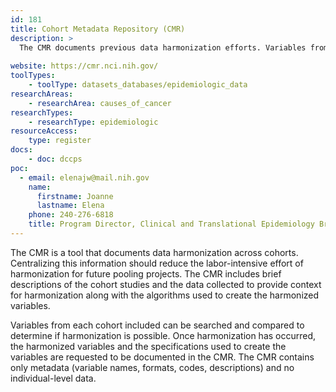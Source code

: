```yaml
---
id: 181
title: Cohort Metadata Repository (CMR)
description: >
  The CMR documents previous data harmonization efforts. Variables from many cohorts can be searched and compared for harmonization schemas. The CMR contains only metadata and no individual-level data. 
    
website: https://cmr.nci.nih.gov/
toolTypes:
    - toolType: datasets_databases/epidemiologic_data
researchAreas:
    - researchArea: causes_of_cancer
researchTypes:
    - researchType: epidemiologic
resourceAccess:
    type: register
docs:
    - doc: dccps
poc:
  - email: elenajw@mail.nih.gov
    name:
      firstname: Joanne
      lastname: Elena
    phone: 240-276-6818
    title: Program Director, Clinical and Translational Epidemiology Branch
---
```

The CMR is a tool that documents data harmonization across cohorts. Centralizing this information should reduce the labor-intensive effort of harmonization for future pooling projects. The CMR includes brief descriptions of the cohort studies and the data collected to provide context for harmonization along with the algorithms used to create the harmonized variables.

Variables from each cohort included can be searched and compared to determine if harmonization is possible. Once harmonization has occurred, the harmonized variables and the specifications used to create the variables are requested to be documented in the CMR. The CMR contains only metadata (variable names, formats, codes, descriptions) and no individual-level data.